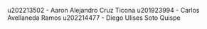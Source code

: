 u202213502 - Aaron Alejandro Cruz Ticona
u201923994 - Carlos Avellaneda Ramos
u202214477 - Diego Ulises Soto Quispe